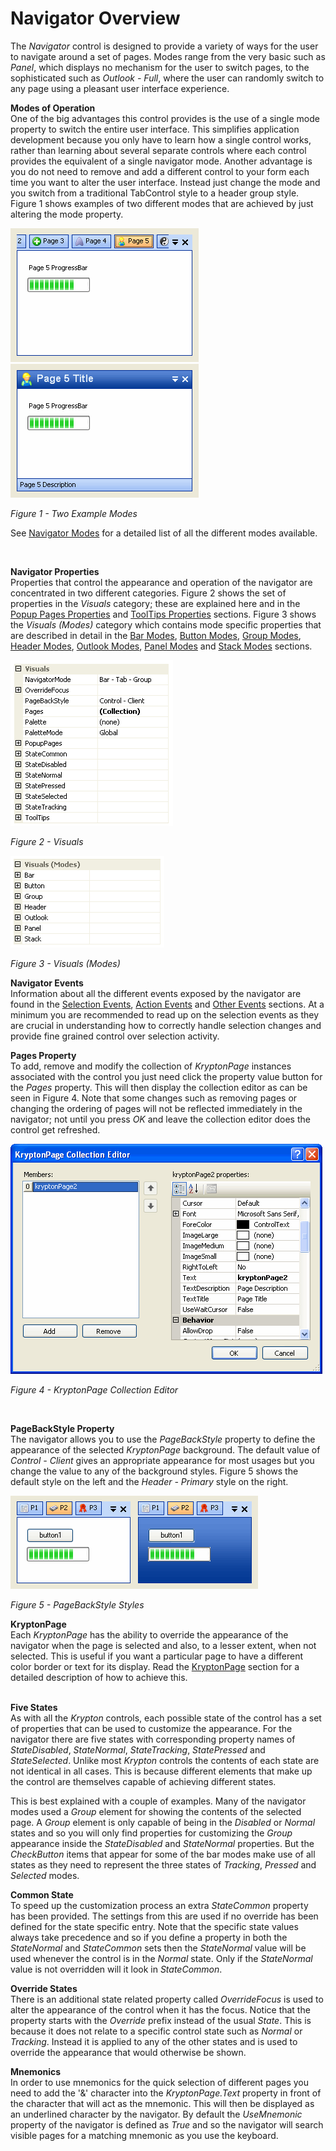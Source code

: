 # Navigator Overview  
  
The *Navigator* control is designed to provide a variety of ways for the user to
navigate around a set of pages. Modes range from the very basic such as *Panel*,
which displays no mechanism for the user to switch pages, to the sophisticated
such as *Outlook - Full*, where the user can randomly switch to any page using a
pleasant user interface experience.  
  
  
**Modes of Operation**  
One of the big advantages this control provides is the use of a single mode
property to switch the entire user interface. This simplifies application
development because you only have to learn how a single control works, rather
than learning about several separate controls where each control provides the
equivalent of a single navigator mode. Another advantage is you do not need to
remove and add a different control to your form each time you want to alter the
user interface. Instead just change the mode and you switch from a traditional
TabControl style to a header group style. Figure 1 shows examples of two
different modes that are achieved by just altering the mode property.  
  
![](Images/NavMode1.png)![](Images/NavMode5.png)

*Figure 1 - Two Example Modes*

See [Navigator Modes](Navigator%20Modes.md) for a detailed list of all the different
modes available.

 

**Navigator Properties**  
Properties that control the appearance and operation of the navigator are
concentrated in two different categories. Figure 2 shows the set of properties
in the *Visuals* category; these are explained here and in the [Popup Pages Properties](Navigator PopupPages.md) and [ToolTips Properties](Navigator ToolTips.md) sections.
Figure 3 shows the *Visuals (Modes)* category which contains mode specific
properties that are described in detail in the [Bar Modes](Navigator Bar%20Modes.md),
[Button Modes](Navigator%20Button%20Modes.md), [Group Modes](Navigator%20Group%20Modes.md), [Header Modes](Navigator%20Header%20Modes.md), [Outlook Modes](Navigator Outlook%20Modes.md), [Panel Modes](Navigator%20Panel%20Modes.md) and [Stack Modes](Navigator Stack%20Modes.md) sections.

![](Images/NavProperties.png)
  
*Figure 2 - Visuals*  

![](Images/NavProperties2.png)
  
*Figure 3 - Visuals (Modes)*

  
**Navigator Events**  
Information about all the different events exposed by the navigator are found in
the [Selection Events](Navigator Selection%20Events.md), [Action Events](Navigator Action%20Events.md) and [Other Events](Navigator Other%20Events.md) sections. At a minimum you are recommended to read up on
the selection events as they are crucial in understanding how to correctly
handle selection changes and provide fine grained control over selection
activity.

  
**Pages Property**  
To add, remove and modify the collection of *KryptonPage* instances associated
with the control you just need click the property value button for the *Pages*
property. This will then display the collection editor as can be seen in Figure
4. Note that some changes such as removing pages or changing the ordering of
pages will not be reflected immediately in the navigator; not until you press
*OK* and leave the collection editor does the control get refreshed.

![](Images/UserPage4.png)
  
*Figure 4 - KryptonPage Collection Editor*

 

**PageBackStyle Property**  
The navigator allows you to use the *PageBackStyle* property to define the
appearance of the selected *KryptonPage* background. The default value of
*Control - Client* gives an appropriate appearance for most usages but you
change the value to any of the background styles. Figure 5 shows the default
style on the left and the *Header - Primary* style on the right.

![](Images/NavProperties4.png)

*Figure 5 - PageBackStyle Styles*

**KryptonPage**  
Each *KryptonPage* has the ability to override the appearance of the navigator
when the page is selected and also, to a lesser extent, when not selected. This
is useful if you want a particular page to have a different color border or text
for its display. Read the [KryptonPage](Navigator%20KryptonPage.md) section for a detailed
description of how to achieve this.  
 

**Five States**  
As with all the *Krypton* controls, each possible state of the control has a set
of properties that can be used to customize the appearance. For the navigator
there are five states with corresponding property names of *StateDisabled*,
*StateNormal*, *StateTracking*, *StatePressed* and *StateSelected*. Unlike most
*Krypton* controls the contents of each state are not identical in all cases.
This is because different elements that make up the control are themselves
capable of achieving different states.

This is best explained with a couple of examples. Many of the navigator modes
used a *Group* element for showing the contents of the selected page. A *Group*
element is only capable of being in the *Disabled* or *Normal* states and so you
will only find properties for customizing the *Group* appearance inside the
*StateDisabled* and *StateNormal* properties. But the *CheckButton* items that
appear for some of the bar modes make use of all states as they need to
represent the three states of *Tracking*, *Pressed* and *Selected* modes.  
  
  
**Common State**  
To speed up the customization process an extra *StateCommon* property has been
provided. The settings from this are used if no override has been defined for
the state specific entry. Note that the specific state values always take
precedence and so if you define a property in both the *StateNormal* and
*StateCommon* sets then the *StateNormal* value will be used whenever the
control is in the *Normal* state. Only if the *StateNormal* value is not
overridden will it look in *StateCommon*.  
  
  
**Override States**  
There is an additional state related property called *OverrideFocus* is used to
alter the appearance of the control when it has the focus. Notice that the
property starts with the *Override* prefix instead of the usual *State*. This is
because it does not relate to a specific control state such as *Normal* or
*Tracking*. Instead it is applied to any of the other states and is used to
override the appearance that would otherwise be shown.  
  
  
**Mnemonics**  
In order to use mnemonics for the quick selection of different pages you need to
add the '&' character into the *KryptonPage.Text* property in front of the
character that will act as the mnemonic. This will then be displayed as an
underlined character by the navigator. By default the *UseMnemonic* property of
the navigator is defined as *True* and so the navigator will search visible
pages for a matching mnemonic as you use the keyboard.
